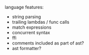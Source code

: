 language features:

- string parsing
- trailing lambdas / func calls
- match expressions
- concurrent syntax
- ffi
- comments included as part of ast?
- ast formatter?
